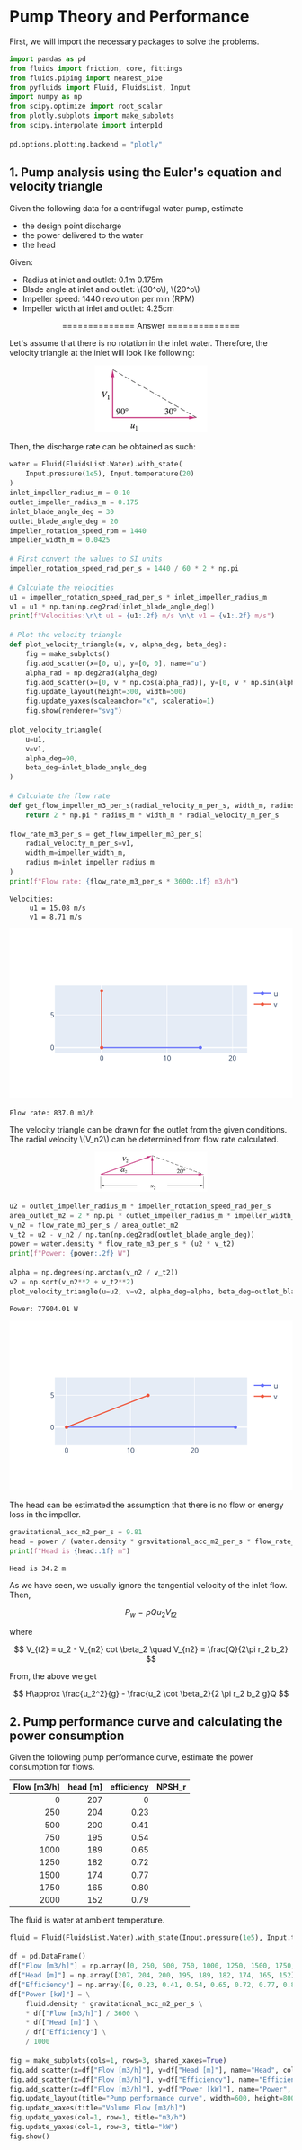 # Pump Theory and Performance

First, we will import the necessary packages to solve the problems.


```python
import pandas as pd
from fluids import friction, core, fittings
from fluids.piping import nearest_pipe
from pyfluids import Fluid, FluidsList, Input
import numpy as np
from scipy.optimize import root_scalar
from plotly.subplots import make_subplots
from scipy.interpolate import interp1d

pd.options.plotting.backend = "plotly"
```

## 1. Pump analysis using the Euler's equation and velocity triangle 
Given the following data for a centrifugal water pump, estimate 
- the design point discharge
- the power delivered to the water
- the head

Given:
- Radius at inlet and outlet: 0.1m 0.175m
- Blade angle at inlet and outlet: \\(30^o\\), \\(20^o\\)
- Impeller speed: 1440 revolution per min (RPM)
- Impeller width at inlet and outlet: 4.25cm

<p style="text-align: center;">
============== Answer ==============
</p>

Let's assume that there is no rotation in the inlet water. Therefore, the velocity triangle at the inlet will look like following:

<p style="text-align: center;">
  <img src="../img/pump_analysis_inlet_triangle1.png" alt="Inlet velocity triangle" width=200>
</p>

Then, the discharge rate can be obtained as such:


```python
water = Fluid(FluidsList.Water).with_state(
    Input.pressure(1e5), Input.temperature(20)
)
inlet_impeller_radius_m = 0.10
outlet_impeller_radius_m = 0.175
inlet_blade_angle_deg = 30
outlet_blade_angle_deg = 20
impeller_rotation_speed_rpm = 1440
impeller_width_m = 0.0425

# First convert the values to SI units
impeller_rotation_speed_rad_per_s = 1440 / 60 * 2 * np.pi

# Calculate the velocities
u1 = impeller_rotation_speed_rad_per_s * inlet_impeller_radius_m
v1 = u1 * np.tan(np.deg2rad(inlet_blade_angle_deg))
print(f"Velocities:\n\t u1 = {u1:.2f} m/s \n\t v1 = {v1:.2f} m/s")

# Plot the velocity triangle
def plot_velocity_triangle(u, v, alpha_deg, beta_deg):
    fig = make_subplots()
    fig.add_scatter(x=[0, u], y=[0, 0], name="u")
    alpha_rad = np.deg2rad(alpha_deg)
    fig.add_scatter(x=[0, v * np.cos(alpha_rad)], y=[0, v * np.sin(alpha_rad)], name="v")
    fig.update_layout(height=300, width=500)
    fig.update_yaxes(scaleanchor="x", scaleratio=1)
    fig.show(renderer="svg")

plot_velocity_triangle(
    u=u1, 
    v=v1, 
    alpha_deg=90,
    beta_deg=inlet_blade_angle_deg
)

# Calculate the flow rate
def get_flow_impeller_m3_per_s(radial_velocity_m_per_s, width_m, radius_m):
    return 2 * np.pi * radius_m * width_m * radial_velocity_m_per_s

flow_rate_m3_per_s = get_flow_impeller_m3_per_s(
    radial_velocity_m_per_s=v1,
    width_m=impeller_width_m,
    radius_m=inlet_impeller_radius_m
)
print(f"Flow rate: {flow_rate_m3_per_s * 3600:.1f} m3/h")

```

    Velocities:
    	 u1 = 15.08 m/s 
    	 v1 = 8.71 m/s



    
![svg](../img/03_Centrifugal_Pump_Performance_4_1.svg)
    


    Flow rate: 837.0 m3/h


The velocity triangle can be drawn for the outlet from the given conditions. The radial velocity \\(V_n2\\) can be determined from flow rate calculated.

<p style="text-align: center;">
  <img src="../img/pump_analysis_outlet_triangle1.png" alt="Inlet velocity triangle" width=200>
</p>


```python
u2 = outlet_impeller_radius_m * impeller_rotation_speed_rad_per_s
area_outlet_m2 = 2 * np.pi * outlet_impeller_radius_m * impeller_width_m
v_n2 = flow_rate_m3_per_s / area_outlet_m2
v_t2 = u2 - v_n2 / np.tan(np.deg2rad(outlet_blade_angle_deg))
power = water.density * flow_rate_m3_per_s * (u2 * v_t2) 
print(f"Power: {power:.2f} W")

alpha = np.degrees(np.arctan(v_n2 / v_t2))
v2 = np.sqrt(v_n2**2 + v_t2**2)
plot_velocity_triangle(u=u2, v=v2, alpha_deg=alpha, beta_deg=outlet_blade_angle_deg)
```

    Power: 77904.01 W



    
![svg](../img/03_Centrifugal_Pump_Performance_6_1.svg)
    


The head can be estimated the assumption that there is no flow or energy loss in the impeller.


```python
gravitational_acc_m2_per_s = 9.81
head = power / (water.density * gravitational_acc_m2_per_s * flow_rate_m3_per_s)
print(f"Head is {head:.1f} m")
```

    Head is 34.2 m


As we have seen, we usually ignore the tangential velocity of the inlet flow. Then,

$$
P_w = \rho Q u_2 V_{t2}
$$

where

$$
V_{t2} = u_2 - V_{n2} cot \beta_2 \quad V_{n2} = \frac{Q}{2\pi r_2 b_2}
$$

From, the above we get

$$
H\approx \frac{u_2^2}{g} - \frac{u_2 \cot \beta_2}{2 \pi r_2 b_2 g}Q
$$


## 2. Pump performance curve and calculating the power consumption

Given the following pump performance curve, estimate the power consumption for flows.

| Flow [m3/h] | head [m] | efficiency | NPSH_r |
|------------:|---------:|-----------:|-------:|
|           0 |      207 |          0 |
|         250 |      204 |       0.23 |
|         500 |      200 |       0.41 |
|         750 |      195 |       0.54 |
|        1000 |      189 |       0.65 |
|        1250 |      182 |       0.72 |
|        1500 |      174 |       0.77 |
|        1750 |      165 |       0.80 |
|        2000 |      152 |       0.79 |

The fluid is water at ambient temperature.


```python
fluid = Fluid(FluidsList.Water).with_state(Input.pressure(1e5), Input.temperature(20))

df = pd.DataFrame()
df["Flow [m3/h]"] = np.array([0, 250, 500, 750, 1000, 1250, 1500, 1750, 2000])
df["Head [m]"] = np.array([207, 204, 200, 195, 189, 182, 174, 165, 152])
df["Efficiency"] = np.array([0, 0.23, 0.41, 0.54, 0.65, 0.72, 0.77, 0.80, 0.79])
df["Power [kW]"] = \
    fluid.density * gravitational_acc_m2_per_s \
    * df["Flow [m3/h]"] / 3600 \
    * df["Head [m]"] \
    / df["Efficiency"] \
    / 1000

fig = make_subplots(cols=1, rows=3, shared_xaxes=True)
fig.add_scatter(x=df["Flow [m3/h]"], y=df["Head [m]"], name="Head", col=1, row=1)
fig.add_scatter(x=df["Flow [m3/h]"], y=df["Efficiency"], name="Efficiency", col=1, row=2)
fig.add_scatter(x=df["Flow [m3/h]"], y=df["Power [kW]"], name="Power", col=1, row=3)
fig.update_layout(title="Pump performance curve", width=600, height=800)
fig.update_xaxes(title="Volume Flow [m3/h]")
fig.update_yaxes(col=1, row=1, title="m3/h")
fig.update_yaxes(col=1, row=3, title="kW")
fig.show()
```


<div>                            <div id="032e8565-9437-46b8-ba1f-98c1ea76f1c1" class="plotly-graph-div" style="height:800px; width:600px;"></div>            <script type="text/javascript">                require(["plotly"], function(Plotly) {                    window.PLOTLYENV=window.PLOTLYENV || {};                                    if (document.getElementById("032e8565-9437-46b8-ba1f-98c1ea76f1c1")) {                    Plotly.newPlot(                        "032e8565-9437-46b8-ba1f-98c1ea76f1c1",                        [{"name":"Head","x":[0,250,500,750,1000,1250,1500,1750,2000],"y":[207,204,200,195,189,182,174,165,152],"type":"scatter","xaxis":"x","yaxis":"y"},{"name":"Efficiency","x":[0,250,500,750,1000,1250,1500,1750,2000],"y":[0.0,0.23,0.41,0.54,0.65,0.72,0.77,0.8,0.79],"type":"scatter","xaxis":"x2","yaxis":"y2"},{"name":"Power","x":[0,250,500,750,1000,1250,1500,1750,2000],"y":[null,603.1554538373273,663.4421539100206,736.6972250709186,790.9251154844229,859.4800959160718,922.0122712975493,981.7907249502817,1046.7269628271513],"type":"scatter","xaxis":"x3","yaxis":"y3"}],                        {"template":{"data":{"histogram2dcontour":[{"type":"histogram2dcontour","colorbar":{"outlinewidth":0,"ticks":""},"colorscale":[[0.0,"#0d0887"],[0.1111111111111111,"#46039f"],[0.2222222222222222,"#7201a8"],[0.3333333333333333,"#9c179e"],[0.4444444444444444,"#bd3786"],[0.5555555555555556,"#d8576b"],[0.6666666666666666,"#ed7953"],[0.7777777777777778,"#fb9f3a"],[0.8888888888888888,"#fdca26"],[1.0,"#f0f921"]]}],"choropleth":[{"type":"choropleth","colorbar":{"outlinewidth":0,"ticks":""}}],"histogram2d":[{"type":"histogram2d","colorbar":{"outlinewidth":0,"ticks":""},"colorscale":[[0.0,"#0d0887"],[0.1111111111111111,"#46039f"],[0.2222222222222222,"#7201a8"],[0.3333333333333333,"#9c179e"],[0.4444444444444444,"#bd3786"],[0.5555555555555556,"#d8576b"],[0.6666666666666666,"#ed7953"],[0.7777777777777778,"#fb9f3a"],[0.8888888888888888,"#fdca26"],[1.0,"#f0f921"]]}],"heatmap":[{"type":"heatmap","colorbar":{"outlinewidth":0,"ticks":""},"colorscale":[[0.0,"#0d0887"],[0.1111111111111111,"#46039f"],[0.2222222222222222,"#7201a8"],[0.3333333333333333,"#9c179e"],[0.4444444444444444,"#bd3786"],[0.5555555555555556,"#d8576b"],[0.6666666666666666,"#ed7953"],[0.7777777777777778,"#fb9f3a"],[0.8888888888888888,"#fdca26"],[1.0,"#f0f921"]]}],"heatmapgl":[{"type":"heatmapgl","colorbar":{"outlinewidth":0,"ticks":""},"colorscale":[[0.0,"#0d0887"],[0.1111111111111111,"#46039f"],[0.2222222222222222,"#7201a8"],[0.3333333333333333,"#9c179e"],[0.4444444444444444,"#bd3786"],[0.5555555555555556,"#d8576b"],[0.6666666666666666,"#ed7953"],[0.7777777777777778,"#fb9f3a"],[0.8888888888888888,"#fdca26"],[1.0,"#f0f921"]]}],"contourcarpet":[{"type":"contourcarpet","colorbar":{"outlinewidth":0,"ticks":""}}],"contour":[{"type":"contour","colorbar":{"outlinewidth":0,"ticks":""},"colorscale":[[0.0,"#0d0887"],[0.1111111111111111,"#46039f"],[0.2222222222222222,"#7201a8"],[0.3333333333333333,"#9c179e"],[0.4444444444444444,"#bd3786"],[0.5555555555555556,"#d8576b"],[0.6666666666666666,"#ed7953"],[0.7777777777777778,"#fb9f3a"],[0.8888888888888888,"#fdca26"],[1.0,"#f0f921"]]}],"surface":[{"type":"surface","colorbar":{"outlinewidth":0,"ticks":""},"colorscale":[[0.0,"#0d0887"],[0.1111111111111111,"#46039f"],[0.2222222222222222,"#7201a8"],[0.3333333333333333,"#9c179e"],[0.4444444444444444,"#bd3786"],[0.5555555555555556,"#d8576b"],[0.6666666666666666,"#ed7953"],[0.7777777777777778,"#fb9f3a"],[0.8888888888888888,"#fdca26"],[1.0,"#f0f921"]]}],"mesh3d":[{"type":"mesh3d","colorbar":{"outlinewidth":0,"ticks":""}}],"scatter":[{"fillpattern":{"fillmode":"overlay","size":10,"solidity":0.2},"type":"scatter"}],"parcoords":[{"type":"parcoords","line":{"colorbar":{"outlinewidth":0,"ticks":""}}}],"scatterpolargl":[{"type":"scatterpolargl","marker":{"colorbar":{"outlinewidth":0,"ticks":""}}}],"bar":[{"error_x":{"color":"#2a3f5f"},"error_y":{"color":"#2a3f5f"},"marker":{"line":{"color":"#E5ECF6","width":0.5},"pattern":{"fillmode":"overlay","size":10,"solidity":0.2}},"type":"bar"}],"scattergeo":[{"type":"scattergeo","marker":{"colorbar":{"outlinewidth":0,"ticks":""}}}],"scatterpolar":[{"type":"scatterpolar","marker":{"colorbar":{"outlinewidth":0,"ticks":""}}}],"histogram":[{"marker":{"pattern":{"fillmode":"overlay","size":10,"solidity":0.2}},"type":"histogram"}],"scattergl":[{"type":"scattergl","marker":{"colorbar":{"outlinewidth":0,"ticks":""}}}],"scatter3d":[{"type":"scatter3d","line":{"colorbar":{"outlinewidth":0,"ticks":""}},"marker":{"colorbar":{"outlinewidth":0,"ticks":""}}}],"scattermapbox":[{"type":"scattermapbox","marker":{"colorbar":{"outlinewidth":0,"ticks":""}}}],"scatterternary":[{"type":"scatterternary","marker":{"colorbar":{"outlinewidth":0,"ticks":""}}}],"scattercarpet":[{"type":"scattercarpet","marker":{"colorbar":{"outlinewidth":0,"ticks":""}}}],"carpet":[{"aaxis":{"endlinecolor":"#2a3f5f","gridcolor":"white","linecolor":"white","minorgridcolor":"white","startlinecolor":"#2a3f5f"},"baxis":{"endlinecolor":"#2a3f5f","gridcolor":"white","linecolor":"white","minorgridcolor":"white","startlinecolor":"#2a3f5f"},"type":"carpet"}],"table":[{"cells":{"fill":{"color":"#EBF0F8"},"line":{"color":"white"}},"header":{"fill":{"color":"#C8D4E3"},"line":{"color":"white"}},"type":"table"}],"barpolar":[{"marker":{"line":{"color":"#E5ECF6","width":0.5},"pattern":{"fillmode":"overlay","size":10,"solidity":0.2}},"type":"barpolar"}],"pie":[{"automargin":true,"type":"pie"}]},"layout":{"autotypenumbers":"strict","colorway":["#636efa","#EF553B","#00cc96","#ab63fa","#FFA15A","#19d3f3","#FF6692","#B6E880","#FF97FF","#FECB52"],"font":{"color":"#2a3f5f"},"hovermode":"closest","hoverlabel":{"align":"left"},"paper_bgcolor":"white","plot_bgcolor":"#E5ECF6","polar":{"bgcolor":"#E5ECF6","angularaxis":{"gridcolor":"white","linecolor":"white","ticks":""},"radialaxis":{"gridcolor":"white","linecolor":"white","ticks":""}},"ternary":{"bgcolor":"#E5ECF6","aaxis":{"gridcolor":"white","linecolor":"white","ticks":""},"baxis":{"gridcolor":"white","linecolor":"white","ticks":""},"caxis":{"gridcolor":"white","linecolor":"white","ticks":""}},"coloraxis":{"colorbar":{"outlinewidth":0,"ticks":""}},"colorscale":{"sequential":[[0.0,"#0d0887"],[0.1111111111111111,"#46039f"],[0.2222222222222222,"#7201a8"],[0.3333333333333333,"#9c179e"],[0.4444444444444444,"#bd3786"],[0.5555555555555556,"#d8576b"],[0.6666666666666666,"#ed7953"],[0.7777777777777778,"#fb9f3a"],[0.8888888888888888,"#fdca26"],[1.0,"#f0f921"]],"sequentialminus":[[0.0,"#0d0887"],[0.1111111111111111,"#46039f"],[0.2222222222222222,"#7201a8"],[0.3333333333333333,"#9c179e"],[0.4444444444444444,"#bd3786"],[0.5555555555555556,"#d8576b"],[0.6666666666666666,"#ed7953"],[0.7777777777777778,"#fb9f3a"],[0.8888888888888888,"#fdca26"],[1.0,"#f0f921"]],"diverging":[[0,"#8e0152"],[0.1,"#c51b7d"],[0.2,"#de77ae"],[0.3,"#f1b6da"],[0.4,"#fde0ef"],[0.5,"#f7f7f7"],[0.6,"#e6f5d0"],[0.7,"#b8e186"],[0.8,"#7fbc41"],[0.9,"#4d9221"],[1,"#276419"]]},"xaxis":{"gridcolor":"white","linecolor":"white","ticks":"","title":{"standoff":15},"zerolinecolor":"white","automargin":true,"zerolinewidth":2},"yaxis":{"gridcolor":"white","linecolor":"white","ticks":"","title":{"standoff":15},"zerolinecolor":"white","automargin":true,"zerolinewidth":2},"scene":{"xaxis":{"backgroundcolor":"#E5ECF6","gridcolor":"white","linecolor":"white","showbackground":true,"ticks":"","zerolinecolor":"white","gridwidth":2},"yaxis":{"backgroundcolor":"#E5ECF6","gridcolor":"white","linecolor":"white","showbackground":true,"ticks":"","zerolinecolor":"white","gridwidth":2},"zaxis":{"backgroundcolor":"#E5ECF6","gridcolor":"white","linecolor":"white","showbackground":true,"ticks":"","zerolinecolor":"white","gridwidth":2}},"shapedefaults":{"line":{"color":"#2a3f5f"}},"annotationdefaults":{"arrowcolor":"#2a3f5f","arrowhead":0,"arrowwidth":1},"geo":{"bgcolor":"white","landcolor":"#E5ECF6","subunitcolor":"white","showland":true,"showlakes":true,"lakecolor":"white"},"title":{"x":0.05},"mapbox":{"style":"light"}}},"xaxis":{"anchor":"y","domain":[0.0,1.0],"matches":"x3","showticklabels":false,"title":{"text":"Volume Flow [m3/h]"}},"yaxis":{"anchor":"x","domain":[0.7333333333333333,1.0],"title":{"text":"m3/h"}},"xaxis2":{"anchor":"y2","domain":[0.0,1.0],"matches":"x3","showticklabels":false,"title":{"text":"Volume Flow [m3/h]"}},"yaxis2":{"anchor":"x2","domain":[0.36666666666666664,0.6333333333333333]},"xaxis3":{"anchor":"y3","domain":[0.0,1.0],"title":{"text":"Volume Flow [m3/h]"}},"yaxis3":{"anchor":"x3","domain":[0.0,0.26666666666666666],"title":{"text":"kW"}},"title":{"text":"Pump performance curve"},"width":600,"height":800},                        {"responsive": true}                    ).then(function(){

var gd = document.getElementById('032e8565-9437-46b8-ba1f-98c1ea76f1c1');
var x = new MutationObserver(function (mutations, observer) {{
        var display = window.getComputedStyle(gd).display;
        if (!display || display === 'none') {{
            console.log([gd, 'removed!']);
            Plotly.purge(gd);
            observer.disconnect();
        }}
}});

// Listen for the removal of the full notebook cells
var notebookContainer = gd.closest('#notebook-container');
if (notebookContainer) {{
    x.observe(notebookContainer, {childList: true});
}}

// Listen for the clearing of the current output cell
var outputEl = gd.closest('.output');
if (outputEl) {{
    x.observe(outputEl, {childList: true});
}}

                        })                };                });            </script>        </div>


## 3. Pump Operating Point

For the pump given above, find the operating of the pump and the power consumption.

### a. When the piping system is given as belows:
- nominal diameter: 400A
- pipe material: stainless steel
- schedule: 40s
- length: 200m
- k value for fittings: 20

First let's look at our system. We can think of two different causalities for the system.
The first one is the flow is determined at pump whereas the pressure is determined in the branch or the piping system.
The other one is vice versa. Depending on the causalities we choose, the way to solve the equation will be
different. It is numerically less challenging and simpler to choose the first causality. It is physically natural also.

<p style="text-align: center">
    <img src="../img/03_Centrifugal_Pump_Performance_Pump_System.png" alt="Pumping system" width="400">
</p>



```python
# We are given
nom_dia_m = 0.20
pipe_material = "clean stainless steel pipe"
schedule = "40S"
length_m = 200
k_value_fittings = 20
roughness = friction.material_roughness(pipe_material)

# Define a function to get pump efficiency by interpolation
interpolate_function_for_efficiency = interp1d(
    x=df["Flow [m3/h]"] / 3600, y=df["Efficiency"], kind="cubic"
)
def get_pump_efficiency(flow_m3_per_s: float) -> float:
    return interpolate_function_for_efficiency(flow_m3_per_s)

# We will define the function for the pressure drop for the branch
def get_head_loss_with_flow_input(flow_m3_per_s: float, nom_dia_m: float) -> float:
    """Returns the head loss from given the flow rate"""
    _, inner_dia_m, _, _ = nearest_pipe(Di=nom_dia_m, schedule=schedule)
    pipe_section_area = np.pi * inner_dia_m**2 / 4
    velocity_m_per_s = flow_m3_per_s / pipe_section_area
    pressure_drop_fitting = core.dP_from_K(
        K=k_value_fittings, rho=fluid.density, V=velocity_m_per_s
    )
    pressure_drop_pipe = friction.one_phase_dP(
        m=flow_m3_per_s * fluid.density,
        rho=fluid.density,
        mu=fluid.dynamic_viscosity,
        D=inner_dia_m,
        roughness=roughness,
        L=length_m
    )
    return (pressure_drop_pipe + pressure_drop_fitting) \
           / (fluid.density * gravitational_acc_m2_per_s)

# We will define the function for flow for the given head of the
df.sort_values(by="Head [m]", inplace=True)
interpolate_function = interp1d(
    x=df["Head [m]"], y=df["Flow [m3/h]"] / 3600, kind="cubic", fill_value="extrapolate"
)
def get_flow_pump_m3_per_s(head_m: float) -> float:
    """Returns the flow of the pump from given the head"""
    return interpolate_function(head_m)

# Let's plot the head loss in the piping system on the pump curve
fig = make_subplots()
flow_array_m3_per_h = np.linspace(100, df["Flow [m3/h]"].max())
head_loss_array_m = np.array([
    get_head_loss_with_flow_input(flow_m3_per_s=each_flow/3600, nom_dia_m=nom_dia_m)
    for each_flow in flow_array_m3_per_h
])
fig.add_scatter(x=flow_array_m3_per_h, y=head_loss_array_m, name="Head loss")
fig.add_scatter(x=df["Flow [m3/h]"], y=df["Head [m]"], name="Pump curve")
fig.update_xaxes(title="Flow rate [m3/h]")
fig.update_yaxes(title="Pump head / head loss [m]")
fig.show(renderer="svg")
```


    
![svg](../img/03_Centrifugal_Pump_Performance_13_0.svg)
    



```python
# Let's find the flow rate that satisfies both the pump curve and friction loss curve.
def function_to_solve(flow_m3_per_s: float) -> float:
    """Function to solve the flow for the problem"""
    head_loss = get_head_loss_with_flow_input(flow_m3_per_s=flow_m3_per_s, nom_dia_m=nom_dia_m)
    pump_flow_m3_per_s = get_flow_pump_m3_per_s(head_loss)
    return flow_m3_per_s - pump_flow_m3_per_s
x0 = 1000 / 3600
x1 = 1010 / 3600
sol = root_scalar(f=function_to_solve, x0=x0, x1=x1)
head_pump_m = get_head_loss_with_flow_input(flow_m3_per_s=sol.root, nom_dia_m=nom_dia_m)
efficiency = get_pump_efficiency(sol.root)
power_one_pump_w = fluid.density \
                   * gravitational_acc_m2_per_s \
                   * head_pump_m \
                   * sol.root \
                   / efficiency
print(f"The flow will be {sol.root * 3600:.1f} m3/h")
print(f"The head at the outlet of the pump will be {head_pump_m} m")
print(f"The efficiency is {efficiency:.3f}")
print(f"The power is {power_one_pump_w / 1000:.0f} kW")
```

    The flow will be 1042.7 m3/h
    The head at the outlet of the pump will be 187.87462245305443 m
    The efficiency is 0.665
    The power is 802 kW


### b. We found that the flow is less than expected. One enginner suggested to add an identical pump in parallel to the system. What will be the estimated flow and head with the new configuration?

Now we have a new system.

<p style="text-align: center">
    <img src="../img/03_Centrifugal_Pump_Performance_Pump_System_Two_Pumps.jpg" alt="Pumping system" width="400">
</p>

From the causality above, we now know that will have the same head when operating in parallel. Then we can draw our curves for the total flow.



```python
fig = make_subplots()
flow_array_m3_per_h = np.linspace(100, df["Flow [m3/h]"].max())
head_loss_array_m = np.array([
    get_head_loss_with_flow_input(flow_m3_per_s=each_flow/3600, nom_dia_m=nom_dia_m)
    for each_flow in flow_array_m3_per_h
])
fig.add_scatter(x=flow_array_m3_per_h, y=head_loss_array_m, name="Head loss")
fig.add_scatter(x=df["Flow [m3/h]"], y=df["Head [m]"], name="Pump curve 1 and 2")
fig.add_scatter(x=df["Flow [m3/h]"] * 2, y=df["Head [m]"], name="Pump curve for both")
fig.update_xaxes(title="Flow rate [m3/h]")
fig.update_yaxes(title="Pump head / head loss [m]")
fig.show(renderer="svg")
```


    
![svg](../img/03_Centrifugal_Pump_Performance_16_0.svg)
    



```python
def get_pumps_flow_m3_per_s(head_m: float) -> float:
    return get_flow_pump_m3_per_s(head_m) * 2

def function_to_solve(vol_flow_m3_per_s) -> float:
    """Function to solve the problem"""
    head_m = get_head_loss_with_flow_input(flow_m3_per_s=vol_flow_m3_per_s, nom_dia_m=nom_dia_m)
    pump_flow = get_pumps_flow_m3_per_s(head_m)
    return vol_flow_m3_per_s - pump_flow

x0 = 1040 / 3600
x1 = 1050 / 3600
sol = root_scalar(f=function_to_solve, x0=x0, x1=x1)
flow_m3_per_s = sol.root
head_pump_m = get_head_loss_with_flow_input(flow_m3_per_s=flow_m3_per_s, nom_dia_m=nom_dia_m)
flow_for_each_pump_m3_per_s = flow_m3_per_s / 2
efficiency = get_pump_efficiency(flow_for_each_pump_m3_per_s)
power_two_pump_w = fluid.density \
                   * gravitational_acc_m2_per_s \
                   * head_pump_m \
                   * flow_m3_per_s \
                   / efficiency
print(f"The flow will be {sol.root * 3600:.1f} m3/h")
print(f"The head at the outlet of the pump will be {head_pump_m} m")
print(f"The efficiency is {efficiency:.3f}")
print(f"The power is {power_two_pump_w / 1000:.0f} kW")
```

    The flow will be 1074.0 m3/h
    The head at the outlet of the pump will be 199.31930760257043 m
    The efficiency is 0.432
    The power is 1349 kW


### c. What about having the pump in series?

<p style="text-align: center">
    <img src="../img/03_Centrifugal_Pump_Performance_Pump_System_Two_Pumps_Series.jpg" alt="Pumping system" width="400">
</p>

Here, we know that the pumps are identical and should have the same flow. Therefore, the head should be also identical. Therefore,

$$
h_{l} = h_{p1} + h_{p2}
$$
$$
h_{l} = 2 h_{p}
$$


```python
fig = make_subplots()
fig.add_scatter(x=flow_array_m3_per_h, y=head_loss_array_m, name="Head loss")
fig.add_scatter(x=df["Flow [m3/h]"], y=df["Head [m]"], name="Pump curve 1 and 2")
fig.add_scatter(x=df["Flow [m3/h]"], y=df["Head [m]"] * 2, name="Pump curve for both")
fig.update_xaxes(title="Flow rate [m3/h]")
fig.update_yaxes(title="Pump head / head loss [m]")
fig.show(renderer="svg")
```


    
![svg](../img/03_Centrifugal_Pump_Performance_19_0.svg)
    



```python
def get_pumps_flow_m3_per_s(head_m: float) -> float:
    head_for_each_pump_m = head_m / 2
    return get_flow_pump_m3_per_s(head_for_each_pump_m)

def function_to_solve(vol_flow_m3_per_s) -> float:
    """Function to solve the problem"""
    head_m = get_head_loss_with_flow_input(
        flow_m3_per_s=vol_flow_m3_per_s, nom_dia_m=nom_dia_m
    )
    pump_flow = get_pumps_flow_m3_per_s(head_m)
    return vol_flow_m3_per_s - pump_flow

x0 = 1450 / 3600
x1 = 1460 / 3600
sol = root_scalar(f=function_to_solve, x0=x0, x1=x1)
flow_m3_per_s = sol.root
head_pump_two_pumps_series_m = get_head_loss_with_flow_input(
    flow_m3_per_s=flow_m3_per_s, nom_dia_m=nom_dia_m
)
efficiency = get_pump_efficiency(flow_m3_per_s)
power_two_pump_w = fluid.density \
                   * gravitational_acc_m2_per_s \
                   * head_pump_two_pumps_series_m \
                   * flow_m3_per_s \
                   / efficiency
print(f"The flow will be {sol.root * 3600:.1f} m3/h")
print(f"The head at the outlet of the second pump will be {head_pump_two_pumps_series_m:.1f} m")
print(f"The efficiency is {efficiency:.3f}")
print(f"The power is {power_two_pump_w / 1000:.0f} kW")
```

    The flow will be 1429.1 m3/h
    The head at the outlet of the second pump will be 352.7 m
    The efficiency is 0.757
    The power is 1810 kW


### d. Someone who took this course finally suggests that we should just increase the size of the pipe. How large the pipe should be to have 1429.1m <sup>3</sup>/h flow? What would be power consumption at this size?


```python
# Let's define the head loss function in diameter of the pipe.
head_for_pump_m = head_pump_two_pumps_series_m / 2
def get_head_loss_with_pipe_size_input(inner_dia_m: float) -> float:
    pipe_section_area = np.pi * inner_dia_m**2 / 4
    velocity_m_per_s = flow_m3_per_s / pipe_section_area
    pressure_drop_fitting = core.dP_from_K(
        K=k_value_fittings, rho=fluid.density, V=velocity_m_per_s
    )
    pressure_drop_pipe =  friction.one_phase_dP(
        m=flow_m3_per_s * fluid.density,
        rho=fluid.density,
        mu=fluid.dynamic_viscosity,
        D=inner_dia_m,
        roughness=roughness,
        L=length_m
    )
    return (pressure_drop_fitting + pressure_drop_pipe) \
           / (fluid.density * gravitational_acc_m2_per_s)

def function_to_solve(inner_dia_m: float) -> float:
    return head_for_pump_m - get_head_loss_with_pipe_size_input(inner_dia_m)

sol = root_scalar(f=function_to_solve, x0=nom_dia_m, x1=nom_dia_m*1.1)
inner_dia_m = sol.root
head_pump_m = get_head_loss_with_pipe_size_input(inner_dia_m)
power_increased_dia = fluid.density \
                      * gravitational_acc_m2_per_s \
                      * flow_m3_per_s \
                      * head_pump_m \
                      / efficiency

print(f"The volume flow: {flow_m3_per_s * 3600:.1f} m3/h ")
print(f"The increase diameter should be at least {inner_dia_m * 1000:.1f}mm")
print(f"The head at the outlet of the pump will be {head_pump_m:.1f} m")
print(f"The efficiency is {efficiency:.3f}")
print(f"The power is {power_increased_dia / 1000:.0f} kW")
```

    The volume flow: 1429.1 m3/h 
    The increase diameter should be at least 235.1mm
    The head at the outlet of the pump will be 176.4 m
    The efficiency is 0.757
    The power is 905 kW


### e. What is the weight increase to increase the pipe from 200A to 250A?


```python
# weight per length
price_nok_per_kg = 20
density_stainless_steel_kg_per_m3 = 7500
def get_weight_per_length(nominal_dia_m: float, schedule: str):
    """Calculates the weight per length for the pipe"""
    _, inner_dia_m, outer_dia_m, thickness = nearest_pipe(Di=nominal_dia_m, schedule=schedule)
    sectional_area = np.pi * (outer_dia_m**2 - inner_dia_m**2) / 4
    return  density_stainless_steel_kg_per_m3 * sectional_area

weight_200a = get_weight_per_length(nominal_dia_m=0.2, schedule=schedule) * length_m
weight_250a = get_weight_per_length(nominal_dia_m=0.25, schedule=schedule) * length_m
weight_increase = weight_250a - weight_200a
price_increase = price_nok_per_kg * weight_increase
print(f"Weight will increase by {weight_increase:.1f}kg")
print(f"Price due to weight will increase by {price_increase:.1f}NOK")
```

    Weight will increase by 3394.7kg
    Price due to weight will increase by 67894.1NOK


## 4. Net Suction Positive Head (NPSH) for pump

Given the following NPSH curve for the pump, what should be the maximum depth of water for which the pump can run without possibility for cavitation?

| Flow [m3/h] | NPSH_r [m] |
|------------:|-----------:|
|         700 |       1.00 |
|         750 |       1.00 |
|         875 |       1.00 |
|        1000 |       1.00 |
|        1125 |       1.06 |
|        1250 |       1.20 |
|        1375 |       1.40 |
|        1500 |       1.64 |
|        1625 |       2.06 |
|        1750 |       2.82 |
|        1875 |       4.00 |
|        2000 |       5.60 |
|        2100 |       7.00 |

<p style="text-align: center">
    <img src="../img/03_Centrifugal_Pump_Performance_NPSH.jpg" alt="Pumping system" width="600">
</p>

- \\(h_p\\) = 2m
- Outlet of the pump is connected to the piping system as described in Example 3 with nominal diameter of 250A.
- Outlet of the piping system has back pressure of 2 bar g
- Inlet of the pump is connected with 5m pipe of 250A stainless steel pipe with schedule 40s. The k value of the fitting is 1.5.

========================= Answer ==============================

The volume flow of the pump will vary with inlet condition of the pump. When the depth of water is high, the pump head may be lower
as the suction head is higher than the atmospheric pressure. We will make a function that calculates the volume flow from the given
depth of water.


```python
nom_dia_m = 0.25
pump_height_m = 2
_, inner_dia_m, _, _ = nearest_pipe(Di=nom_dia_m, schedule=schedule)
k_fitting_suction = 1.5
pipe_section_area_m2 = inner_dia_m**2 * np.pi / 4
length_suction_m = 5
vapor_pressure_pa = fluid.bubble_point_at_temperature(20).pressure
rho_g = fluid.density * gravitational_acc_m2_per_s
head_outlet = (2e5 + 1e5) / rho_g
vol_flow_array_for_npsh_r_m3_per_h = np.array([
    700, 750, 875, 1000, 1125, 1250, 1375, 1500, 1625, 1750, 1875, 2000, 2100
])
npsh_r_array_m = np.array([
    1.0, 1.0, 1.0, 1.0, 1.06, 1.2, 1.4, 1.64, 2.06, 2.82, 4.0, 5.6, 7.0
])
interpolate_function_for_npsh_r = interp1d(x=vol_flow_array_for_npsh_r_m3_per_h, y=npsh_r_array_m)

fig = make_subplots()
fig.add_scatter(x=vol_flow_array_for_npsh_r_m3_per_h, y=npsh_r_array_m)
fig.show(renderer="svg")
```


    
![svg](../img/03_Centrifugal_Pump_Performance_26_0.svg)
    



```python

# First, we will define a function that calculates the suction head and NPSH available
def get_suction_head(water_depth_m: float, vol_flow_m3_per_s: float) -> float:
    pressure_tank = 1e5
    velocity_m_per_s = vol_flow_m3_per_s / pipe_section_area_m2
    pressure_drop_fitting = core.dP_from_K(
        K=k_fitting_suction, rho=fluid.density, V=velocity_m_per_s
    )
    pressure_drop_pipe = friction.one_phase_dP(
        m=vol_flow_m3_per_s * fluid.density,
        rho=fluid.density,
        mu=fluid.dynamic_viscosity,
        D=inner_dia_m,
        roughness=roughness,
        L=length_suction_m,
    )
    head_loss = (pressure_drop_pipe + pressure_drop_fitting) / rho_g
    return pressure_tank / rho_g + water_depth_m - pump_height_m - head_loss

def get_npsh_available(water_depth_m: float, vol_flow_m3_per_s: float) -> float:
    return get_suction_head(water_depth_m=water_depth_m, vol_flow_m3_per_s=vol_flow_m3_per_s) \
           - vapor_pressure_pa / rho_g

# Define function to calculate pump flow for given discharge head
interpolate_vol_flow_from_head = interp1d(
    x=df["Head [m]"], y=df["Flow [m3/h]"] / 3600, kind="cubic", fill_value="extrapolate"
)
def get_pump_vol_flow_m3_per_s(discharge_head_m: float, water_depth_m: float) -> float:
    def function_to_solve(vol_flow_m3_per_s: float) -> float:
        differential_head = discharge_head_m - get_suction_head(
            water_depth_m=water_depth_m,
            vol_flow_m3_per_s=vol_flow_m3_per_s
        )
        return vol_flow_m3_per_s - get_flow_pump_m3_per_s(head_m=differential_head)
    initial_value = interpolate_vol_flow_from_head(discharge_head_m - water_depth_m + pump_height_m)
    sol = root_scalar(f=function_to_solve, x0=initial_value, x1=initial_value*1.05)
    if sol.converged:
        return sol.root
    raise ValueError(f"The solution didn't converger for {discharge_head_m}m head and water depth {water_depth_m}m")

# Define function to calculate the flow in the system depending on the water depth
def get_system_vol_flow_m3_per_s(water_depth_m: float) -> float:
    def function_to_solve(vol_flow_m3_per_s: float) -> float:
        head_loss_output_m = get_head_loss_with_flow_input(
            flow_m3_per_s=vol_flow_m3_per_s, nom_dia_m=nom_dia_m
        )
        discharge_head_pump_m = head_loss_output_m + head_outlet
        # pump_vol_flow_m3_per_s = get_flow_pump_m3_per_s(discharge_head_pump_m)
        pump_vol_flow_m3_per_s = get_pump_vol_flow_m3_per_s(
            discharge_head_m=discharge_head_pump_m,
            water_depth_m=water_depth_m
        )
        return vol_flow_m3_per_s - pump_vol_flow_m3_per_s
    initial_value = 1600 / 3600
    sol = root_scalar(f=function_to_solve, x0=initial_value, x1=initial_value*1.05)
    if sol.converged:
        return sol.root
    raise ValueError(f"The solution didn't converge for {water_depth_m}m")
```


```python
water_depth_array_m = np.linspace(0, 2, 21)
vol_flow_array_m3_per_s = np.array([
    get_system_vol_flow_m3_per_s(each_depth) for each_depth in water_depth_array_m
])
npsh_available = np.array([
    get_suction_head(water_depth_m=each_depth, vol_flow_m3_per_s=each_flow)
    for each_depth, each_flow in zip(water_depth_array_m, vol_flow_array_m3_per_s)
])
npsh_required = interpolate_function_for_npsh_r(vol_flow_array_m3_per_s * 3600)
fig = make_subplots(cols=1, rows=2)
fig.add_scatter(x=water_depth_array_m, y=vol_flow_array_m3_per_s * 3600, col=1, row=1, name="Vol flow [m3/h]")
fig.add_scatter(x=water_depth_array_m, y=npsh_available, col=1, row=2, name="NPSH available [m]")
fig.add_scatter(x=water_depth_array_m, y=npsh_required, col=1, row=2, name="NPSH required [m]")
fig.update_layout(height=800, width=800)
fig.show(renderer="svg")
```


    
![svg](../img/03_Centrifugal_Pump_Performance_28_0.svg)
    


### What will be the method to lower this limit to ensure to pump out most of the water in the tank?














================= Answer =====================
Reducing the flow by throttling the pump will enable the pump to lower the required NPSH.
This can be simulated by increasing the K value of the outlet.


```python
def get_system_vol_flow_m3_per_s(
        water_depth_m: float,
        additional_k_valve: float,
        initial_value_m3_per_h: float
) -> float:
    def function_to_solve(vol_flow_m3_per_s: float) -> float:
        head_loss_output_m = get_head_loss_with_flow_input(
            flow_m3_per_s=vol_flow_m3_per_s, nom_dia_m=nom_dia_m
        )
        velocity = vol_flow_m3_per_s / pipe_section_area_m2
        additional_head_loss_valve_m = core.head_from_K(
            K=additional_k_valve, V=velocity, g=gravitational_acc_m2_per_s
        )
        discharge_head_pump_m = head_loss_output_m + head_outlet + additional_head_loss_valve_m
        # pump_vol_flow_m3_per_s = get_flow_pump_m3_per_s(discharge_head_pump_m)
        pump_vol_flow_m3_per_s = get_pump_vol_flow_m3_per_s(
            discharge_head_m=discharge_head_pump_m,
            water_depth_m=water_depth_m
        )
        return vol_flow_m3_per_s - pump_vol_flow_m3_per_s
    initial_value = initial_value_m3_per_h / 3600
    sol = root_scalar(f=function_to_solve, x0=initial_value, x1=initial_value*1.05)
    if sol.converged:
        return sol.root
    raise ValueError(f"The solution didn't converge for {water_depth_m}m")
```


```python
k_values = [2, 4, 6]
initial_values = [1500, 1500, 1500]

fig = make_subplots(cols=1, rows=2)
for k_valve, initial_value in zip(k_values, initial_values):
    water_depth_array_m = np.linspace(0, 1.0, 15)
    vol_flow_array_m3_per_s = np.array([
        get_system_vol_flow_m3_per_s(
            water_depth_m=each_depth,
            additional_k_valve=k_valve,
            initial_value_m3_per_h=initial_value
        ) for each_depth in water_depth_array_m
    ])
    npsh_available = np.array([
        get_suction_head(water_depth_m=each_depth, vol_flow_m3_per_s=each_flow)
        for each_depth, each_flow in zip(water_depth_array_m, vol_flow_array_m3_per_s)
    ])
    npsh_required = interpolate_function_for_npsh_r(vol_flow_array_m3_per_s * 3600)
    fig.add_scatter(x=water_depth_array_m, y=vol_flow_array_m3_per_s * 3600, col=1, row=1, name=f"Vol flow - k {k_valve} [m3/h]")
    fig.add_scatter(x=water_depth_array_m, y=npsh_available, col=1, row=2, name=f"NPSH available - k {k_valve} [m]")
    fig.add_scatter(x=water_depth_array_m, y=npsh_required, col=1, row=2, name=f"NPSH required - k {k_valve}  [m]")
    fig.update_layout(height=800, width=800)
fig.show(renderer="svg")
```


    
![svg](../img/03_Centrifugal_Pump_Performance_31_0.svg)
    



```python

```
